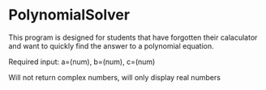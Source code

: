 # PolynomialSolver

This program is designed for students that have forgotten their calaculator and want to quickly find the answer to a polynomial equation.

Required input: a=(num), b=(num), c=(num)

Will not return complex numbers, will only display real numbers
